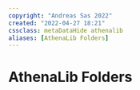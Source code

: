```yaml
---
copyright: "Andreas Sas 2022"
created: "2022-04-27 18:21"
cssclass: metaDataHide athenalib
aliases: [AthenaLib Folders]
---
```

# AthenaLib Folders